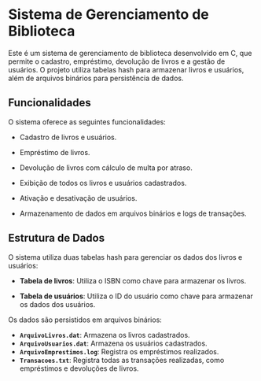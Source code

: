 # Sistema de Gerenciamento de Biblioteca
Este é um sistema de gerenciamento de biblioteca desenvolvido em C, que permite o cadastro, empréstimo, devolução de livros e a gestão de usuários. O projeto utiliza tabelas hash para armazenar livros e usuários, além de arquivos binários para persistência de dados.

## Funcionalidades
O sistema oferece as seguintes funcionalidades:

- Cadastro de livros e usuários.

- Empréstimo de livros.

- Devolução de livros com cálculo de multa por atraso.

- Exibição de todos os livros e usuários cadastrados.

- Ativação e desativação de usuários.

- Armazenamento de dados em arquivos binários e logs de transações.

## Estrutura de Dados
O sistema utiliza duas tabelas hash para gerenciar os dados dos livros e usuários:

- **Tabela de livros**: Utiliza o ISBN como chave para armazenar os livros.

- **Tabela de usuários**: Utiliza o ID do usuário como chave para armazenar os dados dos usuários.

Os dados são persistidos em arquivos binários:

- **`ArquivoLivros.dat`**: Armazena os livros cadastrados.
- **`ArquivoUsuarios.dat`**: Armazena os usuários cadastrados.
- **`ArquivoEmprestimos.log`**: Registra os empréstimos realizados.
- **`Transacoes.txt`**: Registra todas as transações realizadas, como empréstimos e devoluções de livros.
